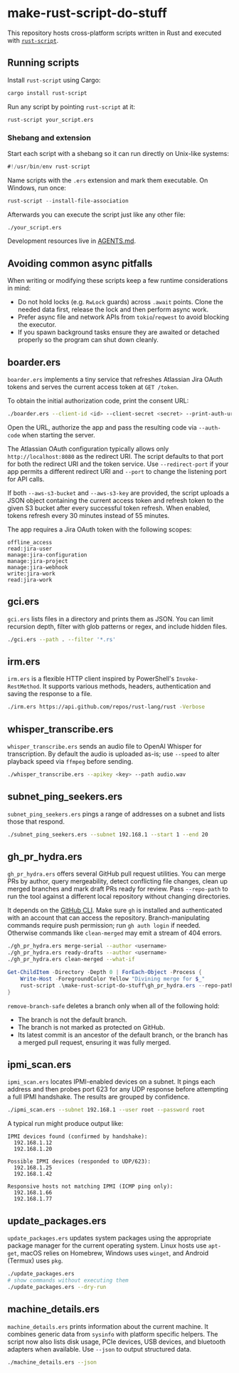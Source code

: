 # make-rust-script-do-stuff

This repository hosts cross-platform scripts written in Rust and executed with [`rust-script`](https://rust-script.org/).

## Running scripts

Install `rust-script` using Cargo:

```sh
cargo install rust-script
```

Run any script by pointing `rust-script` at it:

```sh
rust-script your_script.ers
```

### Shebang and extension

Start each script with a shebang so it can run directly on Unix-like systems:

```rust
#!/usr/bin/env rust-script
```

Name scripts with the `.ers` extension and mark them executable. On Windows, run once:

```powershell
rust-script --install-file-association
```

Afterwards you can execute the script just like any other file:

```bash
./your_script.ers
```

Development resources live in [AGENTS.md](AGENTS.md).

## Avoiding common async pitfalls

When writing or modifying these scripts keep a few runtime considerations in mind:

* Do not hold locks (e.g. `RwLock` guards) across `.await` points. Clone the
  needed data first, release the lock and then perform async work.
* Prefer async file and network APIs from `tokio`/`reqwest` to avoid blocking the
  executor.
* If you spawn background tasks ensure they are awaited or detached properly so
  the program can shut down cleanly.


## boarder.ers

`boarder.ers` implements a tiny service that refreshes Atlassian Jira OAuth
tokens and serves the current access token at `GET /token`.

To obtain the initial authorization code, print the consent URL:

```bash
./boarder.ers --client-id <id> --client-secret <secret> --print-auth-url
```

Open the URL, authorize the app and pass the resulting code via
`--auth-code` when starting the server.

The Atlassian OAuth configuration typically allows only
`http://localhost:8080` as the redirect URI. The script defaults to that
port for both the redirect URI and the token service. Use
`--redirect-port` if your app permits a different redirect URI and
`--port` to change the listening port for API calls.

If both `--aws-s3-bucket` and `--aws-s3-key` are provided, the script uploads a
JSON object containing the current access token and refresh token to the given
S3 bucket after every successful token refresh. When enabled, tokens refresh
every 30 minutes instead of 55 minutes.

The app requires a Jira OAuth token with the following scopes:

```
offline_access
read:jira-user
manage:jira-configuration
manage:jira-project
manage:jira-webhook
write:jira-work
read:jira-work
```

## gci.ers

`gci.ers` lists files in a directory and prints them as JSON. You can limit recursion depth, filter with glob patterns or regex, and include hidden files.

```bash
./gci.ers --path . --filter '*.rs'
```

## irm.ers

`irm.ers` is a flexible HTTP client inspired by PowerShell's `Invoke-RestMethod`. It supports various methods, headers, authentication and saving the response to a file.

```bash
./irm.ers https://api.github.com/repos/rust-lang/rust -Verbose
```

## whisper_transcribe.ers

`whisper_transcribe.ers` sends an audio file to OpenAI Whisper for transcription. By default the audio is uploaded as-is; use `--speed` to alter playback speed via `ffmpeg` before sending.

```bash
./whisper_transcribe.ers --apikey <key> --path audio.wav
```

## subnet_ping_seekers.ers

`subnet_ping_seekers.ers` pings a range of addresses on a subnet and lists those that respond.

```bash
./subnet_ping_seekers.ers --subnet 192.168.1 --start 1 --end 20
```

## gh_pr_hydra.ers

`gh_pr_hydra.ers` offers several GitHub pull request utilities. You can merge PRs
by author, query mergeability, detect conflicting file changes, clean up merged
branches and mark draft PRs ready for review. Pass `--repo-path` to run the tool
against a different local repository without changing directories.

It depends on the [GitHub CLI](https://cli.github.com/). Make sure `gh` is installed
and authenticated with an account that can access the repository. Branch-manipulating
commands require push permission; run `gh auth login` if needed. Otherwise
commands like `clean-merged` may emit a stream of 404 errors.

```bash
./gh_pr_hydra.ers merge-serial --author <username>
./gh_pr_hydra.ers ready-drafts --author <username>
./gh_pr_hydra.ers clean-merged --what-if
```

```powershell
Get-ChildItem -Directory -Depth 0 | ForEach-Object -Process {
    Write-Host -ForegroundColor Yellow "Divining merge for $_"
    rust-script .\make-rust-script-do-stuff\gh_pr_hydra.ers --repo-path $_.FullName merge-divination --author mcburgertron
}
```

`remove-branch-safe` deletes a branch only when all of the following hold:

* The branch is not the default branch.
* The branch is not marked as protected on GitHub.
* Its latest commit is an ancestor of the default branch, or the branch has a
  merged pull request, ensuring it was fully merged.


## ipmi_scan.ers

`ipmi_scan.ers` locates IPMI-enabled devices on a subnet. It pings each address and then probes port 623 for any UDP response before attempting a full IPMI handshake. The results are grouped by confidence.

```bash
./ipmi_scan.ers --subnet 192.168.1 --user root --password root
```

A typical run might produce output like:

```
IPMI devices found (confirmed by handshake):
  192.168.1.12
  192.168.1.20

Possible IPMI devices (responded to UDP/623):
  192.168.1.25
  192.168.1.42

Responsive hosts not matching IPMI (ICMP ping only):
  192.168.1.66
  192.168.1.77
```

## update_packages.ers

`update_packages.ers` updates system packages using the appropriate package manager for the current operating system. Linux hosts use `apt-get`, macOS relies on Homebrew, Windows uses `winget`, and Android (Termux) uses `pkg`.

```bash
./update_packages.ers
# show commands without executing them
./update_packages.ers --dry-run
```

## machine_details.ers

`machine_details.ers` prints information about the current machine. It combines
generic data from `sysinfo` with platform specific helpers. The script now also
lists disk usage, PCIe devices, USB devices, and bluetooth adapters when
available. Use `--json` to output structured data.

```bash
./machine_details.ers --json
```
